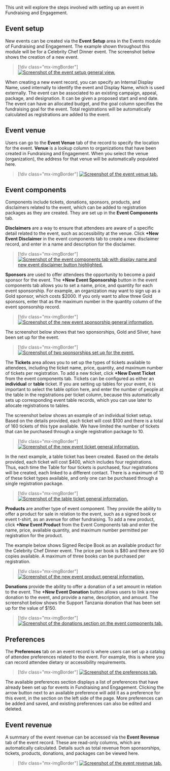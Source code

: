 This unit will explore the steps involved with setting up an event in Fundraising and Engagement.

## Event setup 

New events can be created via the **Event Setup** area in the Events module of Fundraising and Engagement. The example shown throughout this module will be for a Celebrity Chef Dinner event. The screenshot below shows the creation of a new event.

> [!div class="mx-imgBorder"]
> [![Screenshot of the event setup general view.](../media/event-setup-view.png)](../media/event-setup-view.png#lightbox)

When creating a new event record, you can specify an Internal Display Name, used internally to identify the event and Display Name, which is used externally. The event can be associated to an existing campaign, appeal, package, and designation. It can be given a proposed start and end date. The event can have an allocated budget, and the goal column specifies the fundraising goal for the event. Total registrations will be automatically calculated as registrations are added to the event.

## Event venue

Users can go to the **Event Venue** tab of the record to specify the location for the event. **Venue** is a lookup column to organizations that have been created in Fundraising and Engagement. When you select the venue (organization), the address for that venue will be automatically populated here.

> [!div class="mx-imgBorder"]
> [![Screenshot of the event venue tab.](../media/event-venue.png)](../media/event-venue.png#lightbox)

## Event components

Components include tickets, donations, sponsors, products, and disclaimers related to the event, which can be added to registration packages as they are created. They are set up in the **Event Components** tab.

**Disclaimers** are a way to ensure that attendees are aware of a specific detail related to the event, such as accessibility at the venue. Click **+New Event Disclaimer** in the event components tab to create a new disclaimer record, and enter in a name and description for the disclaimer.

> [!div class="mx-imgBorder"]
> [![Screenshot of the event components tab with display name and new event disclaimer button highlighted.](../media/event-components.png)](../media/event-components.png#lightbox)

**Sponsors** are used to offer attendees the opportunity to become a paid sponsor for the event. The **+New Event Sponsorship** button in the event components tab allows you to set a name, price, and quantity for each event sponsorship. For example, an organization may want to sign up as a Gold sponsor, which costs \$2000. If you only want to allow three Gold sponsors, enter that as the maximum number in the quantity column of the event sponsorship record.

> [!div class="mx-imgBorder"]
> [![Screenshot of the new event sponsorship general information.](../media/sponsorship.png)](../media/sponsorship.png#lightbox)

The screenshot below shows that two sponsorships, Gold and Silver, have been set up for the event.

> [!div class="mx-imgBorder"]
> [![Screenshot of two sponsorships set up for the event.](../media/two-sponsorships.png)](../media/two-sponsorships.png#lightbox)

The **Tickets** area allows you to set up the types of tickets available to attendees, including the ticket name, price, quantity, and maximum number of tickets per registration. To add a new ticket, click **+New Event Ticket** from the event components tab. Tickets can be configured as either an **individual** or **table** ticket. If you are setting up tables for your event, it is important to select the table option here, and enter the number of people at the table in the registrations per ticket column, because this automatically sets up corresponding event table records, which you can use later to allocate registrations to tables.

The screenshot below shows an example of an individual ticket setup. Based on the details provided, each ticket will cost \$100 and there is a total of 160 tickets of this type available. We have limited the number of tickets that can be purchased through a single registration package to 10.

> [!div class="mx-imgBorder"]
> [![Screenshot of the new event ticket general information.](../media/event-ticket.png)](../media/event-ticket.png#lightbox)

In the next example, a table ticket has been created. Based on the details provided, each ticket will cost \$400, which includes four registrations. Thus, each time the Table for four tickets is purchased, four registrations will be created, each linked to a different contact. There is a maximum of 10 of these ticket types available, and only one can be purchased through a single registration package.

> [!div class="mx-imgBorder"]
> [![Screenshot of the table ticket general information.](../media/table-ticket.png)](../media/table-ticket.png#lightbox)

**Products** are another type of event component. They provide the ability to offer a product for sale in relation to the event, such as a signed book or event t-shirt, as an avenue for other fundraising. To add a new product, click **+New Event Product** from the Event Components tab and enter the name, price, available quantity, and maximum number permitted per registration for the product.

The example below shows Signed Recipe Book as an available product for the Celebrity Chef Dinner event. The price per book is \$80 and there are 50 copies available. A maximum of three books can be purchased per registration.

> [!div class="mx-imgBorder"]
> [![Screenshot of the new event product general information.](../media/event-product.png)](../media/event-product.png#lightbox)

**Donations** provide the ability to offer a donation of a set amount in relation to the event. The **+New Event Donation** button allows users to link a new donation to the event, and provide a name, description, and amount. The screenshot below shows the Support Tanzania donation that has been set up for the value of \$150.

> [!div class="mx-imgBorder"]
> [![Screenshot of the donations section on the event components tab.](../media/donations.png)](../media/donations.png#lightbox)

## Preferences

The **Preferences** tab on an event record is where users can set up a catalog of attendee preferences related to the event. For example, this is where you can record attendee dietary or accessibility requirements.

> [!div class="mx-imgBorder"]
> [![Screenshot of the preferences tab.](../media/preferences.png)](../media/preferences.png#lightbox)

The available preferences section displays a list of preferences that have already been set up for events in Fundraising and Engagement. Clicking the arrow button next to an available preference will add it as a preference for this event, in the section on the left side of the page. More preferences can be added and saved, and existing preferences can also be edited and deleted.

## Event revenue

A summary of the event revenue can be accessed via the **Event Revenue** tab of the event record. These are read-only columns, which are automatically calculated. Details such as total revenue from sponsorships, tickets, products, donations, and packages can be viewed here.

> [!div class="mx-imgBorder"]
> [![Screenshot of the event revenue tab.](../media/event-revenue.png)](../media/event-revenue.png#lightbox)
